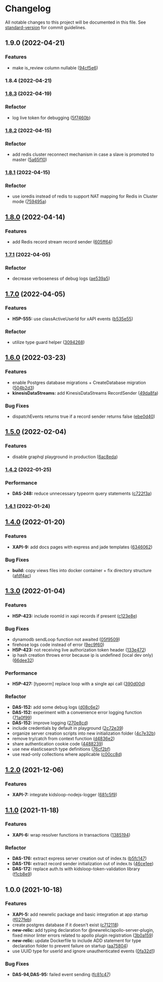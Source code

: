 # Changelog

All notable changes to this project will be documented in this file. See [standard-version](https://github.com/conventional-changelog/standard-version) for commit guidelines.

## 1.9.0 (2022-04-21)


### Features

* make is_review column nullable ([94cf5e6](https://github.com/KL-Engineering/kidsloop-xapi-service/commit/94cf5e6180e3f1fa954727d986351d355f2c18dc))

### 1.8.4 (2022-04-21)

### [1.8.3](https://bitbucket.org/calmisland/h5p-xapi-server/compare/v1.8.3..v1.8.2) (2022-04-19)


### Refactor

* log live token for debugging ([5f7460b](https://bitbucket.org/calmisland/h5p-xapi-server/commits/5f7460b36bcaab20a494c940fc009b1fb4124eac))

### [1.8.2](https://bitbucket.org/calmisland/h5p-xapi-server/compare/v1.8.2..v1.8.1) (2022-04-15)


### Refactor

* add redis cluster reconnect mechanism in case a slave is promoted to master ([5a65f10](https://bitbucket.org/calmisland/h5p-xapi-server/commits/5a65f10a607186a58e624f4d7d7a62392e564bd8))

### [1.8.1](https://bitbucket.org/calmisland/h5p-xapi-server/compare/v1.8.1..v1.8.0) (2022-04-15)


### Refactor

* use ioredis instead of redis to support NAT mapping for Redis in Cluster mode ([759495a](https://bitbucket.org/calmisland/h5p-xapi-server/commits/759495ab454cc7177a94fb15d9f97472ccafa7af))

## [1.8.0](https://bitbucket.org/calmisland/h5p-xapi-server/compare/v1.8.0..v1.7.1) (2022-04-14)


### Features

* add Redis record stream record sender ([605ff64](https://bitbucket.org/calmisland/h5p-xapi-server/commits/605ff648f8a8965447f50a410cc5441946a34fc4))

### [1.7.1](https://bitbucket.org/calmisland/h5p-xapi-server/compare/v1.7.1..v1.7.0) (2022-04-05)


### Refactor

* decrease verboseness of debug logs ([ae539a5](https://bitbucket.org/calmisland/h5p-xapi-server/commits/ae539a5052155b7f4e857f2c8ae04ac5a18e87e6))

## [1.7.0](https://bitbucket.org/calmisland/h5p-xapi-server/compare/v1.7.0..v1.6.0) (2022-04-05)


### Features

* **H5P-555:** use classActiveUserId for xAPI events ([b535e55](https://bitbucket.org/calmisland/h5p-xapi-server/commits/b535e555441314daeaad175d0a905ea07832d11c))


### Refactor

* utilize type guard helper ([3094268](https://bitbucket.org/calmisland/h5p-xapi-server/commits/309426897477d8fb29278b0db53c2f8224330e7b))

## [1.6.0](https://bitbucket.org/calmisland/h5p-xapi-server/compare/v1.6.0..v1.5.0) (2022-03-23)


### Features

* enable Postgres database migrations + CreateDatabase migration ([504b2d3](https://bitbucket.org/calmisland/h5p-xapi-server/commits/504b2d3325b95da3df5b13d326bfbdf55cceee84))
* **kinesisDataStreams:** add KinesisDataStreams RecordSender ([49da8fa](https://bitbucket.org/calmisland/h5p-xapi-server/commits/49da8fa7a4469b0557cdafd2fee7bb6477501476))


### Bug Fixes

* dispatchEvents returns true if a record sender returns false ([ebe0d40](https://bitbucket.org/calmisland/h5p-xapi-server/commits/ebe0d4078f5b6dc1969b1dcc99be85b90e9d4db2))

## [1.5.0](https://bitbucket.org/calmisland/h5p-xapi-server/compare/v1.5.0..v1.4.2) (2022-02-04)


### Features

* disable graphql playground in production ([6ac8eda](https://bitbucket.org/calmisland/h5p-xapi-server/commits/6ac8eda585ad47b49bc3d8b5e3005701f6c31a76))

### [1.4.2](https://bitbucket.org/calmisland/h5p-xapi-server/compare/v1.4.2..v1.4.1) (2022-01-25)


### Performance

* **DAS-248:** reduce unnecessary typeorm query statements ([c722f3a](https://bitbucket.org/calmisland/h5p-xapi-server/commits/c722f3a9816e98f6ca796e0064cc4d8804805367))

### [1.4.1](https://bitbucket.org/calmisland/h5p-xapi-server/compare/v1.4.1..v1.4.0) (2022-01-24)

## [1.4.0](https://bitbucket.org/calmisland/h5p-xapi-server/compare/v1.4.0..v1.3.0) (2022-01-20)


### Features

* **XAPI-9:** add docs pages with express and jade templates ([6346062](https://bitbucket.org/calmisland/h5p-xapi-server/commits/634606260762ab5d6a66bea0df66af638552b496))


### Bug Fixes

* **build:** copy views files into docker container + fix directory structure ([afdf4ac](https://bitbucket.org/calmisland/h5p-xapi-server/commits/afdf4ace6575a7e9a01294c36e047846636131c1))

## [1.3.0](https://bitbucket.org/calmisland/h5p-xapi-server/compare/v1.3.0..v1.2.0) (2022-01-04)


### Features

* **H5P-423:** include roomId in xapi records if present ([c123e8e](https://bitbucket.org/calmisland/h5p-xapi-server/commits/c123e8e9db0a9e48746a4baca86b2c6156a8d23b))


### Bug Fixes

* dynamodb sendLoop function not awaited ([05f9509](https://bitbucket.org/calmisland/h5p-xapi-server/commits/05f95092433601cb532e44c4abe96f82a265d968))
* firehose logs code instead of error ([9ec9f60](https://bitbucket.org/calmisland/h5p-xapi-server/commits/9ec9f60eaff19dbc499d6850be3b24e60bcab896))
* **H5P-423:** not receiving live authorization token header ([133e472](https://bitbucket.org/calmisland/h5p-xapi-server/commits/133e47288c9ce830d872d7ae81e2cafa1a8e806d))
* ip hash creation throws error because ip is undefined (local dev only) ([66dee32](https://bitbucket.org/calmisland/h5p-xapi-server/commits/66dee329996cb193b83fb315c362196805c8a5a0))


### Performance

* **H5P-427:** [typeorm] replace loop with a single api call ([390d00d](https://bitbucket.org/calmisland/h5p-xapi-server/commits/390d00de80149bdb3ba254135013038e47e1d9bf))


### Refactor

* **DAS-152:** add some debug logs ([d08c6e2](https://bitbucket.org/calmisland/h5p-xapi-server/commits/d08c6e2d6f0ab734de40f672926ae3aa97864227))
* **DAS-152:** experiment with a convenience error logging function ([71a0f99](https://bitbucket.org/calmisland/h5p-xapi-server/commits/71a0f99002dc5e7d807610b21fcf9a72f07a1619))
* **DAS-152:** improve logging ([270e8cd](https://bitbucket.org/calmisland/h5p-xapi-server/commits/270e8cd8f6bc9c6cbeee3b659e6d864c06b130d7))
* include credentials by default in playground ([2c72e39](https://bitbucket.org/calmisland/h5p-xapi-server/commits/2c72e391ca38aa39d56d79394e18696f045c2d76))
* organize server creation scripts into new initialization folder ([4c7e32b](https://bitbucket.org/calmisland/h5p-xapi-server/commits/4c7e32bf125fd9a572a8e9b891c84ee8b69a343d))
* remove try/catch from context function ([d4836e2](https://bitbucket.org/calmisland/h5p-xapi-server/commits/d4836e28e8f5104d096c599e5b40b6db8533b6a6))
* share authentication cookie code ([4488239](https://bitbucket.org/calmisland/h5p-xapi-server/commits/448823929a16e172e9cd0cb54fc2e5634e6052d2))
* use new elasticsearch type definitions ([76cf2bf](https://bitbucket.org/calmisland/h5p-xapi-server/commits/76cf2bf0c0467d345b836e9f58b44f2a1a8e87cf))
* use read-only collections where applicable ([c00cc8d](https://bitbucket.org/calmisland/h5p-xapi-server/commits/c00cc8db673164928d0c3cb935ff96dc9e647228))

## [1.2.0](https://bitbucket.org/calmisland/h5p-xapi-server/compare/v1.2.0..v1.1.0) (2021-12-06)


### Features

* **XAPI-7:** integrate kidsloop-nodejs-logger ([681c5f9](https://bitbucket.org/calmisland/h5p-xapi-server/commits/681c5f9be0a98c166e21a39ce776610953ef40dd))

## [1.1.0](https://bitbucket.org/calmisland/h5p-xapi-server/compare/v1.1.0..v1.0.0) (2021-11-18)


### Features

* **XAPI-6:** wrap resolver functions in transactions ([1385194](https://bitbucket.org/calmisland/h5p-xapi-server/commits/13851940458999d95573480721def36070668c12))


### Refactor

* **DAS-176:** extract express server creation out of index.ts ([b5fc147](https://bitbucket.org/calmisland/h5p-xapi-server/commits/b5fc147872230e9cf3883b2742d7d260c8c598e2))
* **DAS-176:** extract record sender initialization out of index.ts ([46ce1ee](https://bitbucket.org/calmisland/h5p-xapi-server/commits/46ce1ee17f80493889e3906d662f64eca2601a1f))
* **DAS-172:** replace auth.ts with kidsloop-token-validation library ([f1cb8e9](https://bitbucket.org/calmisland/h5p-xapi-server/commits/f1cb8e9af06794c84eafbf94ed88be4bff73aa0e))

## 1.0.0 (2021-10-18)


### Features

* **XAPI-5:** add newrelic package and basic integration at app startup ([f027feb](https://bitbucket.org/calmisland/h5p-xapi-server/commits/f027feb8cac761488021171a4c8e4c321337d4b1))
* create postgres database if it doesn't exist ([c712118](https://bitbucket.org/calmisland/h5p-xapi-server/commits/c712118b544b09e111758310116ba50f44e65b1d))
* **new-relic:** add typing declaration for @newrelic/apollo-server-plugin, fixed minor linter errors related to apollo plugin registration ([3b0a159](https://bitbucket.org/calmisland/h5p-xapi-server/commits/3b0a1592070edf1f3c0e30e311e9a3cc092d3ef4))
* **new-relic:** update Dockerfile to include ADD statement for type declaration folder to prevent failure on startup ([aa75804](https://bitbucket.org/calmisland/h5p-xapi-server/commits/aa7580415966350145958552f96da4b76d9e440a))
* use UUID type for userId and ignore unauthenticated events ([0fa32d1](https://bitbucket.org/calmisland/h5p-xapi-server/commits/0fa32d115d51b019459b76dcc79218126cd27b40))


### Bug Fixes

* **DAS-94,DAS-95:** failed event sending ([fc81c47](https://bitbucket.org/calmisland/h5p-xapi-server/commits/fc81c47eda5cba0e0172937b6ed87c3fa09f791c))
